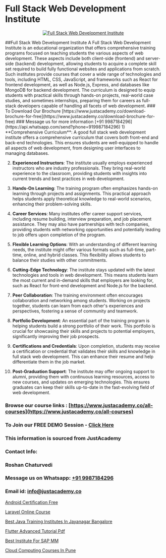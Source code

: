 # Full Stack Web Development Institute

<p align="center">
  <a href="https://justacademy.co/program-detail/full-stack-web-development">
    <img src="https://justacademy.co/storage2/program_images/1704700371.webp" alt="Full Stack Web Development Institute">
  </a>
</p>
##Full Stack Web Development Institute
A Full Stack Web Development Institute is an educational organization that offers comprehensive training programs focused on teaching students the various aspects of web development. These aspects include both client-side (frontend) and server-side (backend) development, allowing students to acquire a complete skill set required to build fully functional websites and applications from scratch. Such institutes provide courses that cover a wide range of technologies and tools, including HTML, CSS, JavaScript, and frameworks such as React for frontend development, as well as Node.js, Express, and databases like MongoDB for backend development. The curriculum is designed to equip students with practical skills through hands-on projects, real-world case studies, and sometimes internships, preparing them for careers as full-stack developers capable of handling all facets of web development.
### To Download Our Brochure [https://www.justacademy.co/download-brochure-for-free](https://www.justacademy.co/download-brochure-for-free)
### Message us for more information [+91 9987184296](https://api.whatsapp.com/send?phone=919987184296)
1) **Comprehensive Curriculum**: A good full stack web development institute offers a comprehensive curriculum that covers both front-end and back-end technologies. This ensures students are well-equipped to handle all aspects of web development, from designing user interfaces to managing databases.

2) **Experienced Instructors**: The institute usually employs experienced instructors who are industry professionals. They bring real-world experience to the classroom, providing students with insights into current trends and best practices in web development.

3) **Hands-On Learning**: The training program often emphasizes hands-on learning through projects and assignments. This practical approach helps students apply theoretical knowledge to real-world scenarios, enhancing their problem-solving skills.

4) **Career Services**: Many institutes offer career support services, including resume building, interview preparation, and job placement assistance. They may also have partnerships with tech companies, providing students with networking opportunities and potentially leading to job offers upon completion of the program.

5) **Flexible Learning Options**: With an understanding of different learning needs, the institute might offer various formats such as full-time, part-time, online, and hybrid classes. This flexibility allows students to balance their studies with other commitments.

6) **Cutting-Edge Technology**: The institute stays updated with the latest technologies and tools in web development. This means students learn the most current and in-demand skills that employers are looking for, such as React for front-end development and Node.js for the backend.

7) **Peer Collaboration**: The training environment often encourages collaboration and networking among students. Working on projects together, students can learn from each other's experiences and perspectives, fostering a sense of community and teamwork.

8) **Portfolio Development**: An essential part of the training program is helping students build a strong portfolio of their work. This portfolio is crucial for showcasing their skills and projects to potential employers, significantly improving their job prospects.

9) **Certifications and Credentials**: Upon completion, students may receive a certification or credential that validates their skills and knowledge in full stack web development. This can enhance their resume and help differentiate them in the job market.

10) **Post-Graduation Support**: The institute may offer ongoing support to alumni, providing them with continuous learning resources, access to new courses, and updates on emerging technologies. This ensures graduates can keep their skills up-to-date in the fast-evolving field of web development.

### Browse our course links : [https://www.justacademy.co/all-courses](https://www.justacademy.co/all-courses) 
### To Join our FREE DEMO Session - [Click Here](https://www.justacademy.co/register-for-course-demo)


### This information is sourced from JustAcademy
### Contact Info:
### Roshan Chaturvedi
### Message us on Whatsapp: [+91 9987184296](https://api.whatsapp.com/send?phone=919987184296)
### Email id: [info@justacademy.co](mailto:info@justacademy.co)
                
[Android Certification Free](https://www.linkedin.com/pulse/android-certification-free-justacademy-bay-area-s7qvc/)

[Laravel Online Course](https://www.linkedin.com/pulse/laravel-online-course-justacademy-kolkata-xncre?trackingId=QimdpZECfxFEGW85OF1BOw%3D%3D&lipi=urn%3Ali%3Apage%3Ad_flagship3_company_admin%3BwT%2FSog7BQk63GxhM%2BK8jSA%3D%3D)

[Best Java Training Institutes In Jayanagar Bangalore](https://medium.com/@shivamja27/best-java-training-institutes-in-jayanagar-bangalore-2ccaa16b1d9d)

[Flutter Advanced Tutorial Pdf](https://medium.com/@AkashSingh2052/flutter-advanced-tutorial-pdf-beb1ff21ad42)

[Best Institute For SAP MM](https://justacademyin.github.io/Articles/Best-Institute-For-SAP-MM)

[Cloud Computing Courses In Pune](https://justacademyin.github.io/justacademy/cloud-computing-courses-in-pune)

